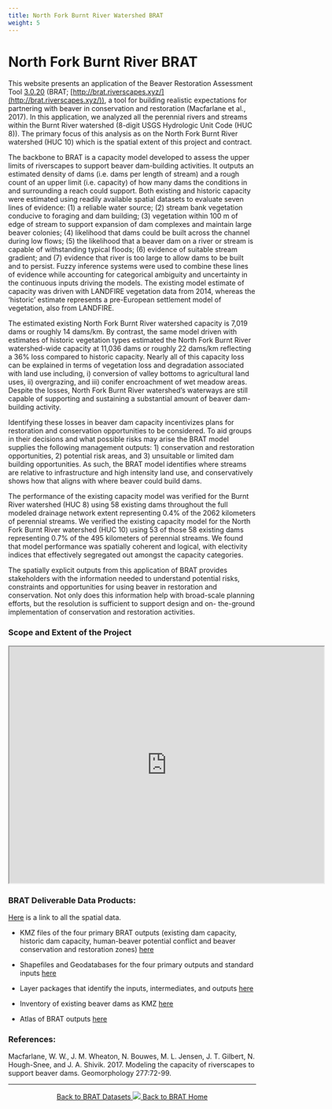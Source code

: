 ```yaml
---
title: North Fork Burnt River Watershed BRAT
weight: 5
---
```

# North Fork Burnt River BRAT 



This website presents an application of the Beaver Restoration Assessment Tool [3.0.20](https://github.com/Riverscapes/pyBRAT/releases/tag/3.0.20) (BRAT; [http://brat.riverscapes.xyz/](http://brat.riverscapes.xyz/)), a tool for building realistic expectations for partnering with beaver in conservation and restoration (Macfarlane et al., 2017). In this application, we analyzed all the perennial rivers and streams within the Burnt River watershed (8-digit USGS Hydrologic Unit Code (HUC 8)). The primary focus of this analysis as on the North Fork Burnt River watershed (HUC 10) which is the spatial extent of this project and contract.

 

The backbone to BRAT is a capacity model developed to assess the upper limits of riverscapes to support beaver dam-building activities. It outputs an estimated density of dams (i.e. dams per length of stream) and a rough count of an upper limit (i.e. capacity) of how many dams the conditions in and surrounding a reach could support. Both existing and historic capacity were estimated using readily available spatial datasets to evaluate seven lines of evidence: (1) a reliable water source; (2) stream bank vegetation conducive to foraging and dam building; (3) vegetation within 100 m of edge of stream to support expansion of dam complexes and maintain large beaver colonies; (4) likelihood that dams could be built across the channel during low flows; (5) the likelihood that a beaver dam on a river or stream is capable of withstanding typical floods; (6) evidence of suitable stream gradient; and (7) evidence that river is too large to allow dams to be built and to persist. Fuzzy inference systems were used to combine these lines of evidence while accounting for categorical ambiguity and uncertainty in the continuous inputs driving the models. The existing model estimate of capacity was driven with LANDFIRE vegetation data from 2014, whereas the ‘historic’ estimate represents a pre-European settlement model of vegetation, also from LANDFIRE. 

 

The estimated existing North Fork Burnt River watershed capacity is 7,019 dams or roughly 14 dams/km. By contrast, the same model driven with estimates of historic vegetation types estimated the North Fork Burnt River watershed-wide capacity at 11,036 dams or roughly 22 dams/km reflecting a 36% loss compared to historic capacity. Nearly all of this capacity loss can be explained in terms of vegetation loss and degradation associated with land use including, i) conversion of valley bottoms to agricultural land uses, ii) overgrazing, and iii) conifer encroachment of wet meadow areas. Despite the losses, North Fork Burnt River watershed’s waterways are still capable of supporting and sustaining a substantial amount of beaver dam-building activity. 

 

Identifying these losses in beaver dam capacity incentivizes plans for restoration and conservation opportunities to be considered. To aid groups in their decisions and what possible risks may arise the BRAT model supplies the following management outputs: 1) conservation and restoration opportunities, 2) potential risk areas, and 3) unsuitable or limited dam building opportunities. As such, the BRAT model identifies where streams are relative to infrastructure and high intensity land use, and conservatively shows how that aligns with where beaver could build dams.

 

The performance of the existing capacity model was verified for the Burnt River watershed (HUC 8) using 58 existing dams throughout the full modeled drainage network extent representing 0.4% of the 2062 kilometers of perennial streams. We verified the existing capacity model for the North Fork Burnt River watershed (HUC 10) using 53 of those 58 existing dams representing 0.7% of the 495 kilometers of perennial streams. We found that model performance was spatially coherent and logical, with electivity indices that effectively segregated out amongst the capacity categories.

 

The spatially explicit outputs from this application of BRAT provides stakeholders with the information needed to understand potential risks, constraints and opportunities for using beaver in restoration and conservation. Not only does this information help with broad-scale planning efforts, but the resolution is sufficient to support design and on- the-ground implementation of conservation and restoration activities.

### Scope and Extent of the Project

<iframe src="https://www.google.com/maps/d/embed?mid=1bWK0YGTGXAQmjLbL2qcERbdHskS913_T" width="640" height="480"></iframe>

### BRAT Deliverable Data Products:

[Here](https://usu.box.com/s/ldptbyilj618n8yf0tnr7c2yroevc8v3) is a link to all the spatial data.

- KMZ files of the four primary BRAT outputs (existing dam capacity, historic dam capacity, human-beaver potential conflict and beaver conservation and restoration zones) [here](https://usu.box.com/s/q0gihed72y43zu19das4vf0929tf3x5i)
- Shapefiles and Geodatabases for the four primary outputs and standard inputs [here](https://usu.box.com/s/ezkkrtbp3o2kb4alcn6x399maqddbxmv)

- Layer packages that identify the inputs, intermediates, and outputs [here](https://usu.box.com/s/ywwl2t38llj5n75ybs6c4rc8t2acef6l)

- Inventory of existing beaver dams as KMZ [here](https://usu.box.com/s/v8awawxxndn1am9u6p1s3n8srxtljqte)

- Atlas of BRAT outputs [here](https://usu.box.com/s/hu8anaavlmwocvqq54trpshw6kyfp4k9)


### References:

Macfarlane, W. W., J. M. Wheaton, N. Bouwes, M. L. Jensen, J. T. Gilbert, N. Hough-Snee, and J. A. Shivik. 2017. Modeling the capacity of riverscapes to support beaver dams. Geomorphology 277:72-99.

------
<div align="center">
	<a class="hollow button" href="{{ site.baseurl }}/BRATData/"><i class="fa fa-info-circle"></i> Back to BRAT Datasets </a>
	<a class="hollow button" href="{{ site.baseurl }}/"><img src="{{ site.baseurl }}/assets/images/favicons/favicon-16x16.png">  Back to BRAT Home </a>  
</div>
